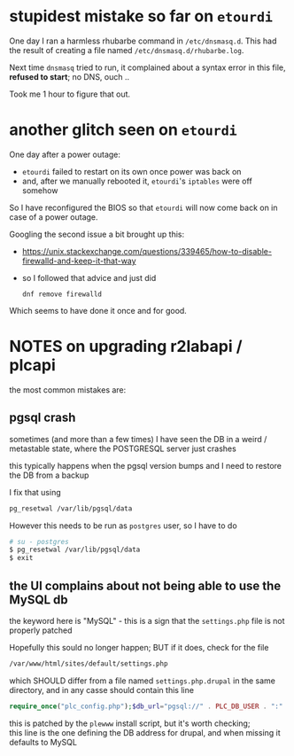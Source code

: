 # stupidest mistake so far on `etourdi` 

One day I ran a harmless rhubarbe command in `/etc/dnsmasq.d`. This had the result of creating a file named `/etc/dnsmasq.d/rhubarbe.log`.

Next time `dnsmasq` tried to run, it complained about a syntax error in this file, **refused to start**; no DNS, ouch ..

Took me 1 hour to figure that out.

# another glitch seen on `etourdi`

One day after a power outage:

* `etourdi` failed to restart on its own once power was back on
* and, after we manually rebooted it, `etourdi`'s `iptables` were off somehow

So I have reconfigured the BIOS so that `etourdi` will now come back on in case of a power outage.

Googling the second issue a bit brought up this:

* https://unix.stackexchange.com/questions/339465/how-to-disable-firewalld-and-keep-it-that-way
* so I followed that advice and just did

   `dnf remove firewalld`

Which seems to have done it once and for good.

# NOTES on upgrading r2labapi / plcapi

the most common mistakes are:

## pgsql crash

sometimes (and more than a few times) I have seen the DB in a weird / metastable state, where the POSTGRESQL server just crashes

this typically happens when the pgsql version bumps and I need to restore the DB from a backup

I fix that using

```bash
pg_resetwal /var/lib/pgsql/data
```

However this needs to be run as `postgres` user, so I have to do

```bash
# su - postgres
$ pg_resetwal /var/lib/pgsql/data
$ exit
```

## the UI complains about not being able to use the MySQL db

the keyword here is "MySQL" - this is a sign that the `settings.php` file is not properly patched

Hopefully this sould no longer happen; BUT if it does, check for the file

```bash
/var/www/html/sites/default/settings.php
```

which SHOULD differ from a file named `settings.php.drupal` in the same directory, and in any casse should contain this line

```php
require_once("plc_config.php");$db_url="pgsql://" . PLC_DB_USER . ":" . PLC_DB_PASSWORD . "@" . PLC_DB_HOST . ":" . PLC_DB_PORT . "/drupal";
```

this is patched by the `plewww` install script, but it's worth checking;  
this line is the one defining the DB address for drupal, and when missing it defaults to MySQL
